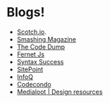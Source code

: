 Blogs!
===
- [Scotch.io](https://scotch.io).
- [Smashing Magazine](http://www.smashingmagazine.com/)
- [The Code Dump](http://www.codelord.net/)
- [Fernet Js](http://fernetjs.com/)
- [Syntax Success](http://www.syntaxsuccess.com/)
- [SitePoint](http://www.sitepoint.com/)
- [InfoQ](http://www.infoq.com/)
- [Codecondo](http://codecondo.com/)
- [Medialoot | Design resources](http://medialoot.com/)


